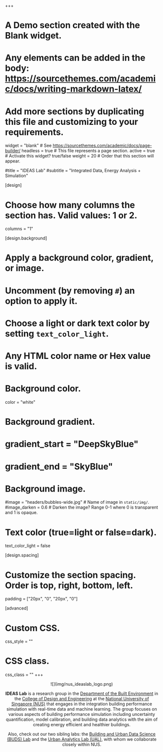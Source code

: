 +++
# A Demo section created with the Blank widget.
# Any elements can be added in the body: https://sourcethemes.com/academic/docs/writing-markdown-latex/
# Add more sections by duplicating this file and customizing to your requirements.

widget = "blank"  # See https://sourcethemes.com/academic/docs/page-builder/
headless = true  # This file represents a page section.
active = true  # Activate this widget? true/false
weight = 20  # Order that this section will appear.

#title = "IDEAS Lab"
#subtitle = "Integrated Data, Energy Analysis + Simulation"

[design]
  # Choose how many columns the section has. Valid values: 1 or 2.
  columns = "1"

[design.background]
  # Apply a background color, gradient, or image.
  #   Uncomment (by removing `#`) an option to apply it.
  #   Choose a light or dark text color by setting `text_color_light`.
  #   Any HTML color name or Hex value is valid.

  # Background color.
  color = "white"
  
  # Background gradient.
  # gradient_start = "DeepSkyBlue"
  # gradient_end = "SkyBlue"
  
  # Background image.
  #image = "headers/bubbles-wide.jpg"  # Name of image in `static/img/`.
  #image_darken = 0.6  # Darken the image? Range 0-1 where 0 is transparent and 1 is opaque.

  # Text color (true=light or false=dark).
  text_color_light = false

[design.spacing]
  # Customize the section spacing. Order is top, right, bottom, left.
  padding = ["20px", "0", "20px", "0"]

[advanced]
 # Custom CSS. 
 css_style = ""
 
 # CSS class.
 css_class = ""
+++
<center>
![](img/nus_ideaslab_logo.png)

**IDEAS Lab** is a research group in the [Department of the Built Environment](https://cde.nus.edu.sg/dbe/) in the [College of Design and Engineering](https://cde.nus.edu.sg) at the [National University of Singapore (NUS)](http://www.nus.edu.sg) that engages in the integration building performance simulation with real-time data and machine learning. The group focuses on various aspects of building performance simulation including uncertainty quantification, model calibration, and building data analytics with the aim of creating energy efficient and healthier buildings.

Also, check out our two sibling labs: the [Building and Urban Data Science (BUDS) Lab](https://www.budslab.org) and the [Urban Analytics Lab (UAL)](https://ual.sg), with whom we collaborate closely within NUS. 
</center>



